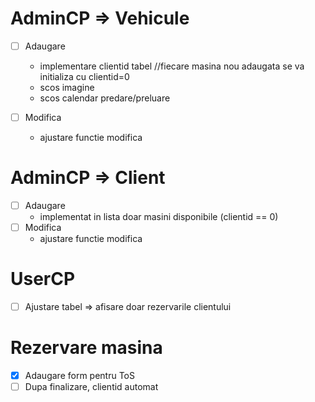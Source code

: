 # AdminCP => Vehicule
+ [ ] Adaugare 
     - implementare clientid tabel //fiecare masina nou adaugata se va initializa cu clientid=0 
     - scos imagine
     - scos calendar predare/preluare 
           
+ [ ] Modifica
     - ajustare functie modifica

# AdminCP => Client
+ [ ] Adaugare
     - implementat in lista doar masini disponibile (clientid == 0)
+ [ ] Modifica
     - ajustare functie modifica

# UserCP
+ [ ] Ajustare tabel => afisare doar rezervarile clientului

# Rezervare masina
+ [x] Adaugare form pentru ToS
+ [ ] Dupa finalizare, clientid automat
